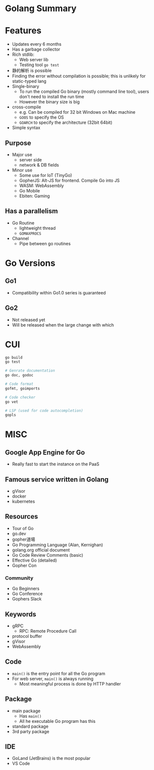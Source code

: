 # Golang Summary

# Features

- Updates every 6 months
- Has a garbage collector
- Rich stdlib:
  - Web server lib
  - Testing tool `go test`
- 静的解析 is possible
- Finding the error without compilation is possible; this is unlikely for static-typed lang
- Single-binary
  - To run the compiled Go binary (mostly command line tool), users don't need to install the run time
  - However the binary size is big
- cross-compile
  - e.g. Can be compiled for 32 bit Windows on Mac machine
  - `GOOS` to specify the OS
  - `GOARCH` to specify the architecture (32bit 64bit)
- Simple syntax

## Purpose

- Major use
  - server side
  - network & DB fields
- Minor use
  - Some use for IoT (TinyGo)
  - GopherJS: Alt-JS for frontend. Compile Go into JS
  - WASM: WebAssembly
  - Go Mobile
  - Ebiten: Gaming

## Has a parallelism

- Go Routine
  - lightweight thread
  - `GOMAXPROCS`
- Channel
  - Pipe between go routines

# Go Versions

## Go1

- Compatibility within Go1.0 series is guaranteed

## Go2

- Not released yet
- Will be released when the large change with which 

# CUI

```sh
go build
go test

# Genrate documentation
go doc, godoc

# Code format
gofmt, goimports

# Code checker
go vet

# LSP (used for code autocompletion)
gopls
```

# MISC

## Google App Engine for Go

- Really fast to start the instance on the PaaS

## Famous service written in Golang

- gVisor
- docker
- kubernetes

## Resources

- Tour of Go
- go.dev
- gopher道場
- Go Programming Language (Alan, Kernighan)
- golang.org official document
- Go Code Review Comments (basic)
- Effective Go (detailed)
- Gopher Con

### Community

- Go Beginners
- Go Conference
- Gophers Slack

## Keywords

- gRPC
  - RPC: Remote Procedure Call
- protocol buffer
- gVisor
- WebAssembly

## Code

- `main()` is the entry point for all the Go program
- For web server, `main()` is always running
  - Most meaningful process is done by HTTP handler

## Package

- main package
  - Has `main()`
  - All he executable Go program has this
- standard package
- 3rd party package

## IDE

- GoLand (JetBrains) is the most popular
- VS Code